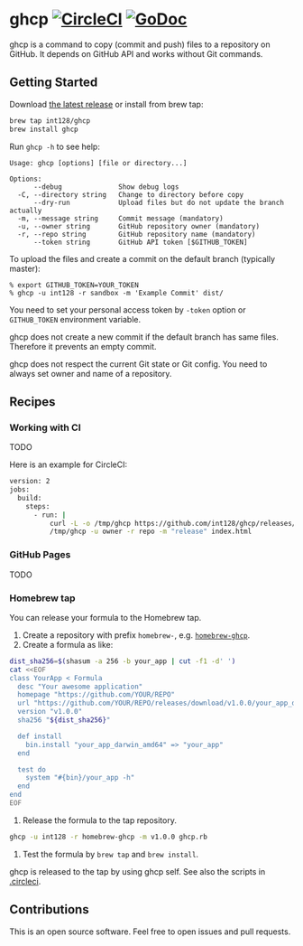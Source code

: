 # ghcp [![CircleCI](https://circleci.com/gh/int128/ghcp.svg?style=shield)](https://circleci.com/gh/int128/ghcp) [![GoDoc](https://godoc.org/github.com/int128/ghcp?status.svg)](https://godoc.org/github.com/int128/ghcp)

ghcp is a command to copy (commit and push) files to a repository on GitHub.
It depends on GitHub API and works without Git commands.


## Getting Started

Download [the latest release](https://github.com/int128/ghcp/releases) or install from brew tap:

```sh
brew tap int128/ghcp
brew install ghcp
```

Run `ghcp -h` to see help:

```
Usage: ghcp [options] [file or directory...]

Options:
      --debug              Show debug logs
  -C, --directory string   Change to directory before copy
      --dry-run            Upload files but do not update the branch actually
  -m, --message string     Commit message (mandatory)
  -u, --owner string       GitHub repository owner (mandatory)
  -r, --repo string        GitHub repository name (mandatory)
      --token string       GitHub API token [$GITHUB_TOKEN]
```

To upload the files and create a commit on the default branch (typically master):

```
% export GITHUB_TOKEN=YOUR_TOKEN
% ghcp -u int128 -r sandbox -m 'Example Commit' dist/
```

You need to set your personal access token by `-token` option or `GITHUB_TOKEN` environment variable.

ghcp does not create a new commit if the default branch has same files.
Therefore it prevents an empty commit.

ghcp does not respect the current Git state or Git config.
You need to always set owner and name of a repository.


## Recipes

### Working with CI

TODO

Here is an example for CircleCI:

```sh
version: 2
jobs:
  build:
    steps:
      - run: |
          curl -L -o /tmp/ghcp https://github.com/int128/ghcp/releases/download/$GHCP_VERSION/ghcp_linux_amd64
          /tmp/ghcp -u owner -r repo -m "release" index.html
```

### GitHub Pages

TODO

### Homebrew tap

You can release your formula to the Homebrew tap.

1. Create a repository with prefix `homebrew-`, e.g. [`homebrew-ghcp`](https://github.com/int128/homebrew-ghcp).
1. Create a formula as like:
```sh
dist_sha256=$(shasum -a 256 -b your_app | cut -f1 -d' ')
cat <<EOF
class YourApp < Formula
  desc "Your awesome application"
  homepage "https://github.com/YOUR/REPO"
  url "https://github.com/YOUR/REPO/releases/download/v1.0.0/your_app_darwin_amd64"
  version "v1.0.0"
  sha256 "${dist_sha256}"

  def install
    bin.install "your_app_darwin_amd64" => "your_app"
  end

  test do
    system "#{bin}/your_app -h"
  end
end
EOF
```
1. Release the formula to the tap repository.
```sh
ghcp -u int128 -r homebrew-ghcp -m v1.0.0 ghcp.rb
```
1. Test the formula by `brew tap` and `brew install`.

ghcp is released to the tap by using ghcp self.
See also the scripts in [.circleci](.circleci).


## Contributions

This is an open source software.
Feel free to open issues and pull requests.

